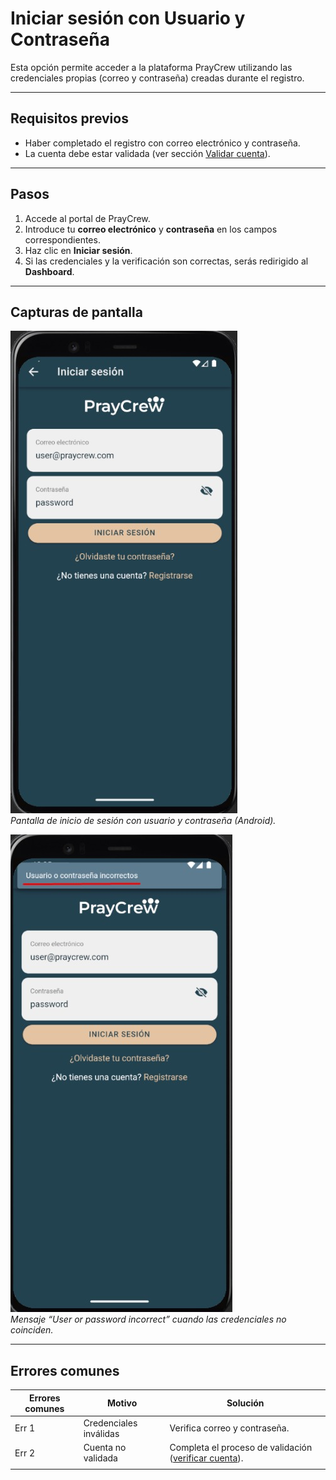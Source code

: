 # Iniciar sesión con Usuario y Contraseña

Esta opción permite acceder a la plataforma PrayCrew utilizando las credenciales propias (correo y contraseña) creadas durante el registro.

---

## Requisitos previos

- Haber completado el registro con correo electrónico y contraseña.  
- La cuenta debe estar validada (ver sección [Validar cuenta](validar-cuenta.md)).

---

## Pasos

1. Accede al portal de PrayCrew.  
2. Introduce tu **correo electrónico** y **contraseña** en los campos correspondientes.  
3. Haz clic en **Iniciar sesión**.  
4. Si las credenciales y la verificación son correctas, serás redirigido al **Dashboard**.

---

## Capturas de pantalla

![Pantalla de login clásico](img/login-usuario-clave.jpg)  
*Pantalla de inicio de sesión con usuario y contraseña (Android).*

![Error credenciales](img/login-usuario-error.jpg)  
*Mensaje “User or password incorrect” cuando las credenciales no coinciden.*


---

## Errores comunes

|Errores comunes | Motivo                             | Solución                                                | 
|-------------|------------------------------------|------------------------------------------------------------|
| Err 1       | Credenciales inválidas             | Verifica correo y contraseña.                              |
| Err 2       | Cuenta no validada                 | Completa el proceso de validación ([verificar cuenta](validar-cuenta.md)). |
              |
